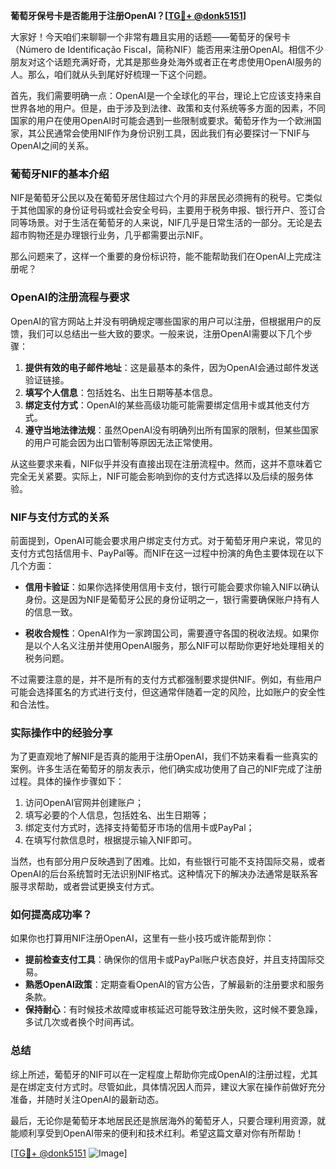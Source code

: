 **葡萄牙保号卡是否能用于注册OpenAI？[[TG💪+ @donk5151](https://t.me/s/donk5151)]**

大家好！今天咱们来聊聊一个非常有趣且实用的话题——葡萄牙的保号卡（Número de Identificação Fiscal，简称NIF）能否用来注册OpenAI。相信不少朋友对这个话题充满好奇，尤其是那些身处海外或者正在考虑使用OpenAI服务的人。那么，咱们就从头到尾好好梳理一下这个问题。

首先，我们需要明确一点：OpenAI是一个全球化的平台，理论上它应该支持来自世界各地的用户。但是，由于涉及到法律、政策和支付系统等多方面的因素，不同国家的用户在使用OpenAI时可能会遇到一些限制或要求。葡萄牙作为一个欧洲国家，其公民通常会使用NIF作为身份识别工具，因此我们有必要探讨一下NIF与OpenAI之间的关系。

### **葡萄牙NIF的基本介绍**

NIF是葡萄牙公民以及在葡萄牙居住超过六个月的非居民必须拥有的税号。它类似于其他国家的身份证号码或社会安全号码，主要用于税务申报、银行开户、签订合同等场景。对于生活在葡萄牙的人来说，NIF几乎是日常生活的一部分。无论是去超市购物还是办理银行业务，几乎都需要出示NIF。

那么问题来了，这样一个重要的身份标识符，能不能帮助我们在OpenAI上完成注册呢？

### **OpenAI的注册流程与要求**

OpenAI的官方网站上并没有明确规定哪些国家的用户可以注册，但根据用户的反馈，我们可以总结出一些大致的要求。一般来说，注册OpenAI需要以下几个步骤：

1. **提供有效的电子邮件地址**：这是最基本的条件，因为OpenAI会通过邮件发送验证链接。
2. **填写个人信息**：包括姓名、出生日期等基本信息。
3. **绑定支付方式**：OpenAI的某些高级功能可能需要绑定信用卡或其他支付方式。
4. **遵守当地法律法规**：虽然OpenAI没有明确列出所有国家的限制，但某些国家的用户可能会因为出口管制等原因无法正常使用。

从这些要求来看，NIF似乎并没有直接出现在注册流程中。然而，这并不意味着它完全无关紧要。实际上，NIF可能会影响到你的支付方式选择以及后续的服务体验。

### **NIF与支付方式的关系**

前面提到，OpenAI可能会要求用户绑定支付方式。对于葡萄牙用户来说，常见的支付方式包括信用卡、PayPal等。而NIF在这一过程中扮演的角色主要体现在以下几个方面：

- **信用卡验证**：如果你选择使用信用卡支付，银行可能会要求你输入NIF以确认身份。这是因为NIF是葡萄牙公民的身份证明之一，银行需要确保账户持有人的信息一致。
  
- **税收合规性**：OpenAI作为一家跨国公司，需要遵守各国的税收法规。如果你是以个人名义注册并使用OpenAI服务，那么NIF可以帮助你更好地处理相关的税务问题。

不过需要注意的是，并不是所有的支付方式都强制要求提供NIF。例如，有些用户可能会选择匿名的方式进行支付，但这通常伴随着一定的风险，比如账户的安全性和合法性。

### **实际操作中的经验分享**

为了更直观地了解NIF是否真的能用于注册OpenAI，我们不妨来看看一些真实的案例。许多生活在葡萄牙的朋友表示，他们确实成功使用了自己的NIF完成了注册过程。具体的操作步骤如下：

1. 访问OpenAI官网并创建账户；
2. 填写必要的个人信息，包括姓名、出生日期等；
3. 绑定支付方式时，选择支持葡萄牙市场的信用卡或PayPal；
4. 在填写付款信息时，根据提示输入NIF即可。

当然，也有部分用户反映遇到了困难。比如，有些银行可能不支持国际交易，或者OpenAI的后台系统暂时无法识别NIF格式。这种情况下的解决办法通常是联系客服寻求帮助，或者尝试更换支付方式。

### **如何提高成功率？**

如果你也打算用NIF注册OpenAI，这里有一些小技巧或许能帮到你：

- **提前检查支付工具**：确保你的信用卡或PayPal账户状态良好，并且支持国际交易。
- **熟悉OpenAI政策**：定期查看OpenAI的官方公告，了解最新的注册要求和服务条款。
- **保持耐心**：有时候技术故障或审核延迟可能导致注册失败，这时候不要急躁，多试几次或者换个时间再试。

### **总结**

综上所述，葡萄牙的NIF可以在一定程度上帮助你完成OpenAI的注册过程，尤其是在绑定支付方式时。尽管如此，具体情况因人而异，建议大家在操作前做好充分准备，并随时关注OpenAI的最新动态。

最后，无论你是葡萄牙本地居民还是旅居海外的葡萄牙人，只要合理利用资源，就能顺利享受到OpenAI带来的便利和技术红利。希望这篇文章对你有所帮助！

[[TG💪+ @donk5151](https://t.me/s/donk5151) ![Image](https://i.postimg.cc/rwNCRYN7/Snipaste-2025-04-30-17-27-05.png)]